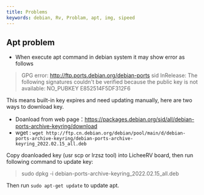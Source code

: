 ```yaml
---
title: Problems
keywords: debian, Rv, Problam, apt, img, sipeed
---
```


## Apt problem

- When execute apt command in debian system it may show error as follows
  
> GPG error: http://ftp.ports.debian.org/debian-ports sid InRelease: The following signatures couldn't be verified because the public key is not available: NO_PUBKEY E852514F5DF312F6

This means built-in key expires and need updating manually, here are two ways to download key.

 - Doanload from web page：https://packages.debian.org/sid/all/debian-ports-archive-keyring/download
 - wget : `wget http://ftp.cn.debian.org/debian/pool/main/d/debian-ports-archive-keyring/debian-ports-archive-keyring_2022.02.15_all.deb`
  
Copy doanloaded key (usr scp or lrzsz tool) into LicheeRV board, then run following command to update key:

> sudo dpkg -i debian-ports-archive-keyring_2022.02.15_all.deb

Then run `sudo apt-get update` to update apt.

